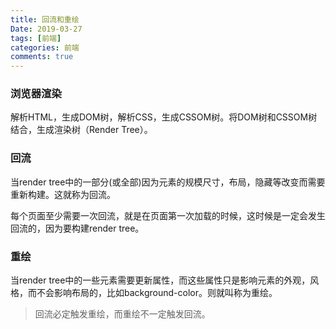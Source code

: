 ```yaml
---
title: 回流和重绘
Date: 2019-03-27
tags: [前端]
categories: 前端
comments: true
---
```


### 浏览器渲染
解析HTML，生成DOM树，解析CSS，生成CSSOM树。将DOM树和CSSOM树结合，生成渲染树（Render Tree）。

### 回流
当render tree中的一部分(或全部)因为元素的规模尺寸，布局，隐藏等改变而需要重新构建。这就称为回流。

每个页面至少需要一次回流，就是在页面第一次加载的时候，这时候是一定会发生回流的，因为要构建render tree。

### 重绘
当render tree中的一些元素需要更新属性，而这些属性只是影响元素的外观，风格，而不会影响布局的，比如background-color。则就叫称为重绘。



> 回流必定触发重绘，而重绘不一定触发回流。